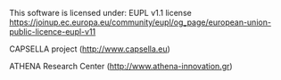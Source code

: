 
This software is licensed under: EUPL v1.1 license
https://joinup.ec.europa.eu/community/eupl/og_page/european-union-public-licence-eupl-v11


CAPSELLA project (http://www.capsella.eu)

ATHENA Research Center (http://www.athena-innovation.gr)
